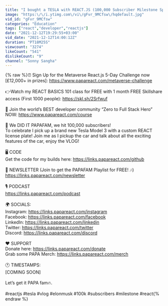 ```yaml
---
title: "I bought a TESLA with REACT.JS (100,000 Subscriber Milestone Special | VLOG)"
image: "https:\/\/i.ytimg.com\/vi\/gFvr_9MCfsw\/hqdefault.jpg"
vid_id: "gFvr_9MCfsw"
categories: "Education"
tags: ["react","developer","reactjs"]
date: "2021-12-12T19:29:55+03:00"
vid_date: "2021-12-12T14:00:12Z"
duration: "PT18M25S"
viewcount: "3274"
likeCount: "541"
dislikeCount: "9"
channel: "Sonny Sangha"
---
```

{% raw %}⏰ Sign Up for the Metaverse React.js 5-Day Challenge now [£12,000+ in prizes]: <a rel="nofollow" target="blank" href="https://www.papareact.com/metaverse-challenge">https://www.papareact.com/metaverse-challenge</a><br /><br />👉Watch my REACT BASICS 101 class for FREE with 1 month FREE Skillshare access (First 1000 people): <a rel="nofollow" target="blank" href="https://skl.sh/2Srfwuf">https://skl.sh/2Srfwuf</a><br /><br />🚨 Join the world’s BEST developer community “Zero to Full Stack Hero” NOW: <a rel="nofollow" target="blank" href="https://www.papareact.com/course">https://www.papareact.com/course</a><br /><br />🚀 We DID IT PAPAFAM, we hit 100,000 subscribers!<br />To celebrate I pick up a brand new Tesla Model 3 with a custom REACT license plate!  Join me as I pickup the car and talk about all the exciting features of the car, enjoy the VLOG!<br /><br />🖥 CODE<br />Get the code for my builds here: <a rel="nofollow" target="blank" href="https://links.papareact.com/github">https://links.papareact.com/github</a><br /><br />📰 NEWSLETTER (Join to get the PAPAFAM Playlist for FREE! 🎶)<br /><a rel="nofollow" target="blank" href="https://links.papareact.com/newsletter">https://links.papareact.com/newsletter</a><br /><br />🎙 PODCAST<br /><a rel="nofollow" target="blank" href="https://links.papareact.com/podcast">https://links.papareact.com/podcast</a><br /><br />🌍 SOCIALS:<br />Instagram: <a rel="nofollow" target="blank" href="https://links.papareact.com/instagram">https://links.papareact.com/instagram</a><br />Facebook: <a rel="nofollow" target="blank" href="https://links.papareact.com/facebook">https://links.papareact.com/facebook</a><br />LinkedIn: <a rel="nofollow" target="blank" href="https://links.papareact.com/linkedin">https://links.papareact.com/linkedin</a><br />Twitter: <a rel="nofollow" target="blank" href="https://links.papareact.com/twitter">https://links.papareact.com/twitter</a><br />Discord: <a rel="nofollow" target="blank" href="https://links.papareact.com/discord">https://links.papareact.com/discord</a><br /><br />❤️ SUPPORT<br />Donate here: <a rel="nofollow" target="blank" href="https://links.papareact.com/donate">https://links.papareact.com/donate</a><br />Grab some PAPA Merch: <a rel="nofollow" target="blank" href="https://links.papareact.com/merch">https://links.papareact.com/merch</a><br /><br />🕐 TIMESTAMPS:<br />[COMING SOON]<br /><br />Let’s get it PAPA fam🔥.<br /><br />#reactjs #tesla #vlog #elonmusk #100k #subscribers #milestone #react{% endraw %}
